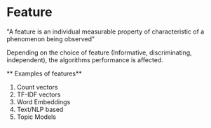 # Feature

"A feature is an individual measurable property of characteristic of a phenomenon being observed"
 
 Depending on the choice of feature (Informative, discriminating, independent), the algorithms performance is affected.
 
 ** Examples of features**
 1. Count vectors
 2. TF-IDF vectors
 3. Word Embeddings
 4. Text/NLP based
 5. Topic Models
 
 